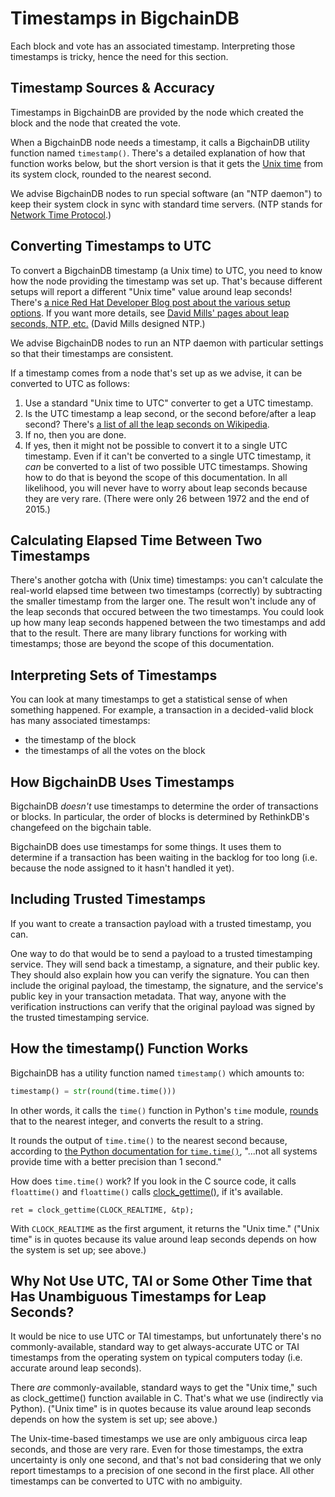 # Timestamps in BigchainDB

Each block and vote has an associated timestamp. Interpreting those timestamps is tricky, hence the need for this section.


## Timestamp Sources & Accuracy

Timestamps in BigchainDB are provided by the node which created the block and the node that created the vote.

When a BigchainDB node needs a timestamp, it calls a BigchainDB utility function named `timestamp()`. There's a detailed explanation of how that function works below, but the short version is that it gets the [Unix time](https://en.wikipedia.org/wiki/Unix_time) from its system clock, rounded to the nearest second.

We advise BigchainDB nodes to run special software (an "NTP daemon") to keep their system clock in sync with standard time servers. (NTP stands for [Network Time Protocol](https://en.wikipedia.org/wiki/Network_Time_Protocol).)


## Converting Timestamps to UTC

To convert a BigchainDB timestamp (a Unix time) to UTC, you need to know how the node providing the timestamp was set up. That's because different setups will report a different "Unix time" value around leap seconds! There's [a nice Red Hat Developer Blog post about the various setup options](http://developers.redhat.com/blog/2015/06/01/five-different-ways-handle-leap-seconds-ntp/). If you want more details, see [David Mills' pages about leap seconds, NTP, etc.](https://www.eecis.udel.edu/~mills/leap.html) (David Mills designed NTP.)

We advise BigchainDB nodes to run an NTP daemon with particular settings so that their timestamps are consistent.

If a timestamp comes from a node that's set up as we advise, it can be converted to UTC as follows:

1. Use a standard "Unix time to UTC" converter to get a UTC timestamp.
2. Is the UTC timestamp a leap second, or the second before/after a leap second? There's [a list of all the leap seconds on Wikipedia](https://en.wikipedia.org/wiki/Leap_second).
3. If no, then you are done.
4. If yes, then it might not be possible to convert it to a single UTC timestamp. Even if it can't be converted to a single UTC timestamp, it _can_ be converted to a list of two possible UTC timestamps.
Showing how to do that is beyond the scope of this documentation.
In all likelihood, you will never have to worry about leap seconds because they are very rare.
(There were only 26 between 1972 and the end of 2015.)


## Calculating Elapsed Time Between Two Timestamps

There's another gotcha with (Unix time) timestamps: you can't calculate the real-world elapsed time between two timestamps (correctly) by subtracting the smaller timestamp from the larger one. The result won't include any of the leap seconds that occured between the two timestamps. You could look up how many leap seconds happened between the two timestamps and add that to the result. There are many library functions for working with timestamps; those are beyond the scope of this documentation.


## Interpreting Sets of Timestamps

You can look at many timestamps to get a statistical sense of when something happened. For example, a transaction in a decided-valid block has many associated timestamps:

* the timestamp of the block
* the timestamps of all the votes on the block


## How BigchainDB Uses Timestamps

BigchainDB _doesn't_ use timestamps to determine the order of transactions or blocks. In particular, the order of blocks is determined by RethinkDB's changefeed on the bigchain table.

BigchainDB does use timestamps for some things. It uses them to determine if a transaction has been waiting in the backlog for too long (i.e. because the node assigned to it hasn't handled it yet).


## Including Trusted Timestamps

If you want to create a transaction payload with a trusted timestamp, you can.

One way to do that would be to send a payload to a trusted timestamping service. They will send back a timestamp, a signature, and their public key. They should also explain how you can verify the signature. You can then include the original payload, the timestamp, the signature, and the service's public key in your transaction metadata. That way, anyone with the verification instructions can verify that the original payload was signed by the trusted timestamping service.


## How the timestamp() Function Works

BigchainDB has a utility function named `timestamp()` which amounts to:
```python
timestamp() = str(round(time.time()))
```

In other words, it calls the `time()` function in Python's `time` module, [rounds](https://docs.python.org/3/library/functions.html#round) that to the nearest integer, and converts the result to a string.

It rounds the output of `time.time()` to the nearest second because, according to [the Python documentation for `time.time()`](https://docs.python.org/3.4/library/time.html#time.time), "...not all systems provide time with a better precision than 1 second."

How does `time.time()` work? If you look in the C source code, it calls `floattime()` and `floattime()` calls [clock_gettime()](https://www.cs.rutgers.edu/~pxk/416/notes/c-tutorials/gettime.html), if it's available.
```text
ret = clock_gettime(CLOCK_REALTIME, &tp);
```

With `CLOCK_REALTIME` as the first argument, it returns the "Unix time." ("Unix time" is in quotes because its value around leap seconds depends on how the system is set up; see above.)


## Why Not Use UTC, TAI or Some Other Time that Has Unambiguous Timestamps for Leap Seconds?

It would be nice to use UTC or TAI timestamps, but unfortunately there's no commonly-available, standard way to get always-accurate UTC or TAI timestamps from the operating system on typical computers today (i.e. accurate around leap seconds).

There _are_ commonly-available, standard ways to get the "Unix time," such as clock_gettime() function available in C. That's what we use (indirectly via Python). ("Unix time" is in quotes because its value around leap seconds depends on how the system is set up; see above.)

The Unix-time-based timestamps we use are only ambiguous circa leap seconds, and those are very rare. Even for those timestamps, the extra uncertainty is only one second, and that's not bad considering that we only report timestamps to a precision of one second in the first place. All other timestamps can be converted to UTC with no ambiguity.
